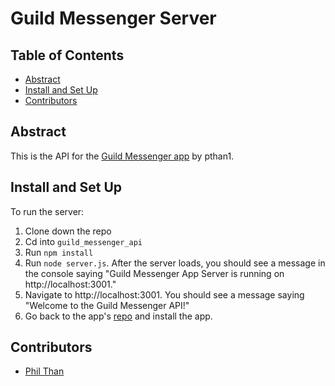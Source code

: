 # Guild Messenger Server

## Table of Contents

- [Abstract](#Abstract)
- [Install and Set Up](#Install-and-Set-Up)
- [Contributors](#Contributors)

## Abstract

This is the API for the [Guild Messenger app](https://github.com/pthan1/guild_messenger) by pthan1.  


## Install and Set Up

To run the server:

1. Clone down the repo
2. Cd into `guild_messenger_api`
3. Run `npm install`
4. Run `node server.js`.  After the server loads, you should see a message in the console saying "Guild Messenger App Server is running on http://localhost:3001."
5. Navigate to http://localhost:3001.  You should see a message saying "Welcome to the Guild Messenger API!"
6. Go back to the app's [repo](https://github.com/pthan1/guild_messenger) and install the app.  

## Contributors
- [Phil Than](https://github.com/pthan1)
